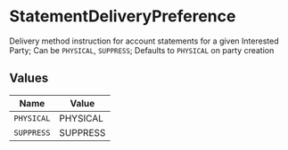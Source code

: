 # StatementDeliveryPreference

Delivery method instruction for account statements for a given Interested Party; Can be `PHYSICAL`, `SUPPRESS`; Defaults to `PHYSICAL` on party creation


## Values

| Name       | Value      |
| ---------- | ---------- |
| `PHYSICAL` | PHYSICAL   |
| `SUPPRESS` | SUPPRESS   |